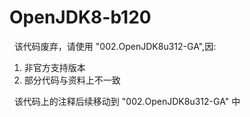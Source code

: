 # OpenJDK8-b120 
&nbsp;&nbsp;该代码废弃，请使用 "002.OpenJDK8u312-GA",因:
1. 非官方支持版本
2. 部分代码与资料上不一致

&nbsp;&nbsp;该代码上的注释后续移动到 "002.OpenJDK8u312-GA" 中